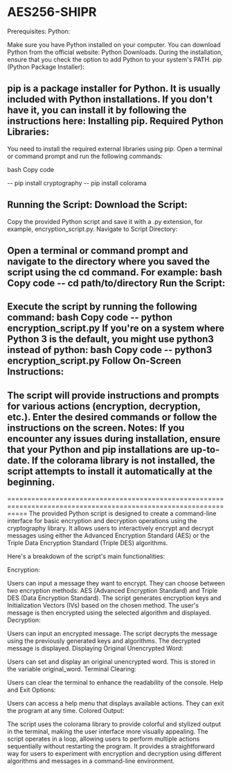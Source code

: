 # AES256-SHIPR
Prerequisites:
Python:

Make sure you have Python installed on your computer. You can download Python from the official website: Python Downloads.
During the installation, ensure that you check the option to add Python to your system's PATH.
pip (Python Package Installer):

pip is a package installer for Python. It is usually included with Python installations.
If you don't have it, you can install it by following the instructions here: Installing pip.
Required Python Libraries:
-----------------------------------------------------------------------------------------------------------
You need to install the required external libraries using pip. Open a terminal or command prompt and run the following commands:

bash
Copy code

-- pip install cryptography
-- pip install colorama

Running the Script:
Download the Script:
--------------------------------------------------------------------------------------------------------------
Copy the provided Python script and save it with a .py extension, for example, encryption_script.py.
Navigate to Script Directory:

Open a terminal or command prompt and navigate to the directory where you saved the script using the cd command. For example:
bash
Copy code
-- cd path/to/directory
Run the Script:
--------------------------------------------------------------------------------------------------------------
Execute the script by running the following command:
bash
Copy code
-- python encryption_script.py
If you're on a system where Python 3 is the default, you might use python3 instead of python:
bash
Copy code
-- python3 encryption_script.py
Follow On-Screen Instructions:
---------------------------------------------------------------------------------------------------------------

The script will provide instructions and prompts for various actions (encryption, decryption, etc.).
Enter the desired commands or follow the instructions on the screen.
Notes:
If you encounter any issues during installation, ensure that your Python and pip installations are up-to-date.
If the colorama library is not installed, the script attempts to install it automatically at the beginning.
-----------------------------------------------------------------------------------------------------------------
=================================================================================================================
The provided Python script is designed to create a command-line interface for basic encryption and decryption operations using the cryptography library. It allows users to interactively encrypt and decrypt messages using either the Advanced Encryption Standard (AES) or the Triple Data Encryption Standard (Triple DES) algorithms.

Here's a breakdown of the script's main functionalities:

Encryption:

Users can input a message they want to encrypt.
They can choose between two encryption methods: AES (Advanced Encryption Standard) and Triple DES (Data Encryption Standard).
The script generates encryption keys and Initialization Vectors (IVs) based on the chosen method.
The user's message is then encrypted using the selected algorithm and displayed.
Decryption:

Users can input an encrypted message.
The script decrypts the message using the previously generated keys and algorithms.
The decrypted message is displayed.
Displaying Original Unencrypted Word:

Users can set and display an original unencrypted word. This is stored in the variable original_word.
Terminal Clearing:

Users can clear the terminal to enhance the readability of the console.
Help and Exit Options:

Users can access a help menu that displays available actions.
They can exit the program at any time.
Colored Output:

The script uses the colorama library to provide colorful and stylized output in the terminal, making the user interface more visually appealing.
The script operates in a loop, allowing users to perform multiple actions sequentially without restarting the program. It provides a straightforward way for users to experiment with encryption and decryption using different algorithms and messages in a command-line environment.
